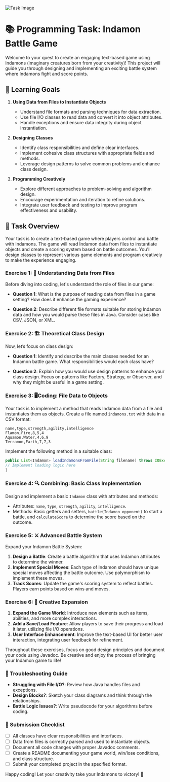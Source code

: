 ![Task Image](https://oaidalleapiprodscus.blob.core.windows.net/private/org-asPC5Skb6EoE1i324HhdGnV1/user-4VyHdJuNDsg3rdcmO7ghXoi2/img-3quyDv9fj1FYA9zre4EiIK24.png?st=2024-11-04T09%3A01%3A39Z&se=2024-11-04T11%3A01%3A39Z&sp=r&sv=2024-08-04&sr=b&rscd=inline&rsct=image/png&skoid=d505667d-d6c1-4a0a-bac7-5c84a87759f8&sktid=a48cca56-e6da-484e-a814-9c849652bcb3&skt=2024-11-04T02%3A07%3A00Z&ske=2024-11-05T02%3A07%3A00Z&sks=b&skv=2024-08-04&sig=uI9wxnCUS55I//23CjuuDCyr2rKDXwzGETguSlmnfUI%3D)

# 📚 Programming Task: Indamon Battle Game

Welcome to your quest to create an engaging text-based game using Indamons (imaginary creatures born from your creativity)! This project will guide you through designing and implementing an exciting battle system where Indamons fight and score points.

## 🎯 Learning Goals

1. **Using Data from Files to Instantiate Objects**
   - Understand file formats and parsing techniques for data extraction.
   - Use file I/O classes to read data and convert it into object attributes.
   - Handle exceptions and ensure data integrity during object instantiation.

2. **Designing Classes**
   - Identify class responsibilities and define clear interfaces.
   - Implement cohesive class structures with appropriate fields and methods.
   - Leverage design patterns to solve common problems and enhance class design.

3. **Programming Creatively**
   - Explore different approaches to problem-solving and algorithm design.
   - Encourage experimentation and iteration to refine solutions.
   - Integrate user feedback and testing to improve program effectiveness and usability.

## 🚀 Task Overview

Your task is to create a text-based game where players control and battle with Indamons. The game will read Indamon data from files to instantiate objects and create a scoring system based on battle outcomes. You'll design classes to represent various game elements and program creatively to make the experience engaging.

### Exercise 1: 📜 Understanding Data from Files

Before diving into coding, let's understand the role of files in our game:

- **Question 1**: What is the purpose of reading data from files in a game setting? How does it enhance the gaming experience?
  
- **Question 2**: Describe different file formats suitable for storing Indamon data and how you would parse these files in Java. Consider cases like CSV, JSON, or XML.

### Exercise 2: 🏗️ Theoretical Class Design

Now, let’s focus on class design:

- **Question 1**: Identify and describe the main classes needed for an Indamon battle game. What responsibilities would each class have?

- **Question 2**: Explain how you would use design patterns to enhance your class design. Focus on patterns like Factory, Strategy, or Observer, and why they might be useful in a game setting.

### Exercise 3: 🖥️Coding: File Data to Objects

Your task is to implement a method that reads Indamon data from a file and instantiates them as objects. Create a file named `indamons.txt` with data in a CSV format:

```plaintext
name,type,strength,agility,intelligence
Flamon,Fire,8,5,4
Aquamon,Water,4,6,9
Terramon,Earth,7,7,3
```

Implement the following method in a suitable class:

```java
public List<Indamon> loadIndamonsFromFile(String filename) throws IOException {
// Implement loading logic here
}
```

### Exercise 4: 🔍 Combining: Basic Class Implementation

Design and implement a basic `Indamon` class with attributes and methods:

- Attributes: `name`, `type`, `strength`, `agility`, `intelligence`.
- Methods: Basic getters and setters, `battle(Indamon opponent)` to start a battle, and `calculateScore` to determine the score based on the outcome.

### Exercise 5: ⚔️ Advanced Battle System

Expand your Indamon Battle System:

1. **Design a Battle**: Create a battle algorithm that uses Indamon attributes to determine the winner.
2. **Implement Special Moves**: Each type of Indamon should have unique special moves affecting the battle outcome. Use polymorphism to implement these moves.
3. **Track Scores**: Update the game's scoring system to reflect battles. Players earn points based on wins and moves.

### Exercise 6: 🌟 Creative Expansion

1. **Expand the Game World**: Introduce new elements such as items, abilities, and more complex interactions.
2. **Add a Save/Load Feature**: Allow players to save their progress and load it later, utilizing file I/O operations.
3. **User Interface Enhancement**: Improve the text-based UI for better user interaction, integrating user feedback for refinement.

Throughout these exercises, focus on good design principles and document your code using Javadoc. Be creative and enjoy the process of bringing your Indamon game to life!

### 🚨 Troubleshooting Guide

- **Struggling with File I/O?**: Review how Java handles files and exceptions.
- **Design Blocks?**: Sketch your class diagrams and think through the relationships.
- **Battle Logic Issues?**: Write pseudocode for your algorithms before coding.

### 📝 Submission Checklist

- [ ] All classes have clear responsibilities and interfaces.
- [ ] Data from files is correctly parsed and used to instantiate objects.
- [ ] Document all code changes with proper Javadoc comments.
- [ ] Create a README documenting your game world, win/lose conditions, and class structure.
- [ ] Submit your completed project in the specified format.

Happy coding! Let your creativity take your Indamons to victory! 🎉